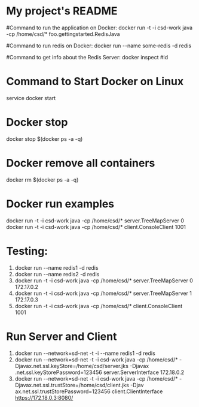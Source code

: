 # My project's README


#Command to run the application on Docker:
docker run -t -i csd-work java -cp /home/csd/* foo.gettingstarted.RedisJava


#Command to run redis on Docker:
docker run --name some-redis -d redis


#Command to get info about the Redis Server:
docker inspect #id
       

# Command to Start Docker on Linux
service docker start


# Docker stop 
docker stop $(docker ps -a -q)


# Docker remove all containers 
docker rm $(docker ps -a -q)


# Docker run examples
docker run -t -i csd-work java -cp /home/csd/* server.TreeMapServer 0
docker run -t -i csd-work java -cp /home/csd/* client.ConsoleClient 1001


# Testing:
1) docker run --name redis1 -d redis
2) docker run --name redis2 -d redis
3) docker run -t -i csd-work java -cp /home/csd/* server.TreeMapServer 0 172.17.0.2
4) docker run -t -i csd-work java -cp /home/csd/* server.TreeMapServer 1 172.17.0.3
5) docker run -t -i csd-work java -cp /home/csd/* client.ConsoleClient 1001

# Run Server and Client
1) docker run --network=sd-net -t -i --name redis1 -d redis
2) docker run --network=sd-net -t -i csd-work java -cp /home/csd/* -Djavax.net.ssl.keyStore=/home/csd/server.jks -Djavax
.net.ssl.keyStorePassword=123456 server.ServerInterface 172.18.0.2
3) docker run --network=sd-net -t -i csd-work java -cp /home/csd/* -Djavax.net.ssl.trustStore=/home/csd/client.jks -Djav
ax.net.ssl.trustStorePassword=123456 client.ClientInterface https://172.18.0.3:8080/
